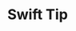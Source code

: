 ---
description: "Yaacoub Swift Tip articles is the place for my posts about the short Swift tips and tricks in SwiftUI, UIKit and more."
layout: "article_category"
secret_message: "Fuck yeah, I want to meet Terry Wriste!"
title: "Swift Tip"
---